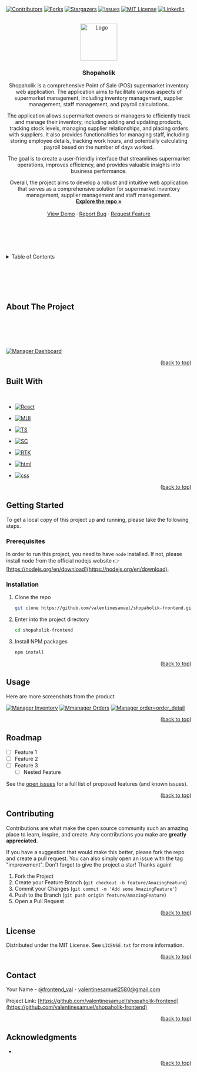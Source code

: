 <a name="readme-top"></a>

[![Contributors][contributors-shield]][contributors-url]
[![Forks][forks-shield]][forks-url]
[![Stargazers][stars-shield]][stars-url]
[![Issues][issues-shield]][issues-url]
[![MIT License][license-shield]][license-url]
[![LinkedIn][linkedin-shield]][linkedin-url]

<!-- PROJECT LOGO -->
<br />
<div align="center">
  <a href="https://github.com/valentinesamuel/shopaholik-frontend">
    <img src="./src/assets/images/shopaholik-logo.svg" alt="Logo" height="100" width="100">
  </a>

<h3 align="center"><b>Shopaholik</b></h3>

  <p align="center">
Shopaholik is a comprehensive Point of Sale (POS) supermarket inventory web application. The application aims to facilitate various aspects of supermarket management, including inventory management, supplier management, staff management, and payroll calculations.

The application allows supermarket owners or managers to efficiently track and manage their inventory, including adding and updating products, tracking stock levels, managing supplier relationships, and placing orders with suppliers. It also provides functionalities for managing staff, including storing employee details, tracking work hours, and potentially calculating payroll based on the number of days worked.

The goal is to create a user-friendly interface that streamlines supermarket operations, improves efficiency, and provides valuable insights into business performance.

Overall, the project aims to develop a robust and intuitive web application that serves as a comprehensive solution for supermarket inventory management, supplier management and staff management.
<br />
<a href="https://github.com/valentinesamuel/shopaholik-frontend"><strong>Explore the repo »</strong></a>
<br />
<br />
<a href="https://github.com/valentinesamuel/shopaholik-frontend">View Demo</a>
·
<a href="https://github.com/valentinesamuel/shopaholik-frontend/issues">Report Bug</a>
·
<a href="https://github.com/valentinesamuel/shopaholik-frontend/issues">Request Feature</a>
  </p>
</div>

<br/>
<br/>
<br/>
<br/>
<br/>

<!-- TABLE OF CONTENTS -->
<details>
  <summary>Table of Contents</summary>
  <ol>
    <li>
      <a href="#about-the-project">About The Project</a>
      <ul>
        <li><a href="#built-with">Built With</a></li>
      </ul>
    </li>
    <li>
      <a href="#getting-started">Getting Started</a>
      <ul>
        <li><a href="#prerequisites">Prerequisites</a></li>
        <li><a href="#installation">Installation</a></li>
      </ul>
    </li>
    <li><a href="#usage">Usage</a></li>
    <li><a href="#roadmap">Roadmap</a></li>
    <li><a href="#contributing">Contributing</a></li>
    <li><a href="#license">License</a></li>
    <li><a href="#contact">Contact</a></li>
    <li><a href="#acknowledgments">Acknowledgments</a></li>
  </ol>
</details>

<!-- ABOUT THE PROJECT -->
<br/>
<br/>
<br/>
<br/>
<br/>

## About The Project

<br/>
<br/>
<br/>
<br/>

[![Manager Dashboard][product-screenshot-1]](https://example.com)

<p align="right">(<a href="#readme-top">back to top</a>)</p>

## Built With

<br/>

- [![React][React]][React-url]

- [![MUI][mui]][mui-url]

- [![TS][typescript]][typescript-url]

- [![SC][styled-components]][styled-components-url]

- [![RTK][rtk]][rtk-url]

- [![html][html]][html-url]

- [![css][css]][css-url]

<p align="right">(<a href="#readme-top">back to top</a>)</p>

<!-- GETTING STARTED -->

## Getting Started

To get a local copy of this project up and running, please take the following steps.

### Prerequisites

In order to run this project, you need to have `node` installed. If not, please install node from the official nodejs website 👉 [https://nodejs.org/en/download](https://nodejs.org/en/download).

### Installation

1. Clone the repo
   ```sh
   git clone https://github.com/valentinesamuel/shopaholik-frontend.git
   ```
2. Enter into the project directory
   ```sh
   cd shopaholik-frontend
   ```
3. Install NPM packages
   ```sh
   npm install
   ```

<p align="right">(<a href="#readme-top">back to top</a>)</p>

<!-- USAGE EXAMPLES -->

## Usage

<p>
Here are more screenshots from the product
</p>

[![Manager Inventory][product-screenshot-2]](https://example.com)
[![Mmanager Orders][product-screenshot-3]](https://example.com)
[![Manager order=order_detail][product-screenshot-4]](https://example.com)

<p align="right">(<a href="#readme-top">back to top</a>)</p>

<!-- ROADMAP -->

## Roadmap

- [ ] Feature 1
- [ ] Feature 2
- [ ] Feature 3
  - [ ] Nested Feature

See the [open issues](https://github.com/valentinesamuel/shopaholik-frontend/issues) for a full list of proposed features (and known issues).

<p align="right">(<a href="#readme-top">back to top</a>)</p>

<!-- CONTRIBUTING -->

## Contributing

Contributions are what make the open source community such an amazing place to learn, inspire, and create. Any contributions you make are **greatly appreciated**.

If you have a suggestion that would make this better, please fork the repo and create a pull request. You can also simply open an issue with the tag "improvement".
Don't forget to give the project a star! Thanks again!

1. Fork the Project
2. Create your Feature Branch (`git checkout -b feature/AmazingFeature`)
3. Commit your Changes (`git commit -m 'Add some AmazingFeature'`)
4. Push to the Branch (`git push origin feature/AmazingFeature`)
5. Open a Pull Request

<p align="right">(<a href="#readme-top">back to top</a>)</p>

<!-- LICENSE -->

## License

Distributed under the MIT License. See `LICENSE.txt` for more information.

<p align="right">(<a href="#readme-top">back to top</a>)</p>

<!-- CONTACT -->

## Contact

Your Name - [@frontend_val](https://twitter.com/frontend_val) - valentinesamuel2580@gmail.com

Project Link: [https://github.com/valentinesamuel/shopaholik-frontend](https://github.com/valentinesamuel/shopaholik-frontend)

<p align="right">(<a href="#readme-top">back to top</a>)</p>

<!-- ACKNOWLEDGMENTS -->

## Acknowledgments

- []()


<p align="right">(<a href="#readme-top">back to top</a>)</p>

<!-- MARKDOWN LINKS & IMAGES -->
<!-- https://www.markdownguide.org/basic-syntax/#reference-style-links -->

[contributors-shield]: https://img.shields.io/github/contributors/valentinesamuel/shopaholik-frontend.svg?style=for-the-badge
[contributors-url]: https://github.com/valentinesamuel/shopaholik-frontend/graphs/contributors
[forks-shield]: https://img.shields.io/github/forks/valentinesamuel/shopaholik-frontend.svg?style=for-the-badge
[forks-url]: https://github.com/valentinesamuel/shopaholik-frontend/network/members
[stars-shield]: https://img.shields.io/github/stars/valentinesamuel/shopaholik-frontend.svg?style=for-the-badge
[stars-url]: https://github.com/valentinesamuel/shopaholik-frontend/stargazers
[issues-shield]: https://img.shields.io/github/issues/valentinesamuel/shopaholik-frontend.svg?style=for-the-badge
[issues-url]: https://github.com/valentinesamuel/shopaholik-frontend/issues
[license-shield]: https://img.shields.io/github/license/valentinesamuel/shopaholik-frontend.svg?style=for-the-badge
[license-url]: https://github.com/valentinesamuel/shopaholik-frontend/blob/master/LICENSE.txt
[linkedin-shield]: https://img.shields.io/badge/-LinkedIn-black.svg?style=for-the-badge&logo=linkedin&colorB=555
[linkedin-url]: https://linkedin.com/in/samuel-val
[product-screenshot-1]: ./src/assets/images/manager-shot-1.png
[product-screenshot-2]: ./src/assets/images/manager-shot-2.png
[product-screenshot-3]: ./src/assets/images/manager-shot-3.png
[product-screenshot-4]: ./src/assets/images/manager-shot-4.png
[React]: https://img.shields.io/badge/React-20232A?style=for-the-badge&logo=react&logoColor=61DAFB
[React-url]: https://reactjs.org/
[mui-url]: https://mui.com/
[mui]: https://img.shields.io/badge/MATERIAL%20UI-%23007FFF?style=for-the-badge&logo=mui&logoColor=white
[typescript-url]: https://www.typescriptlang.org/
[typescript]: https://img.shields.io/badge/TypeScript-007ACC?style=for-the-badge&logo=typescript&logoColor=white
[styled-components-url]: https://styled-components.com/
[styled-components]: https://img.shields.io/badge/styled--components-DB7093?style=for-the-badge&logo=styled-components&logoColor=white
[rtk-url]: https://redux-toolkit.js.org/
[rtk]: https://img.shields.io/badge/Redux-593D88?style=for-the-badge&logo=redux&logoColor=white
[html-url]: https://en.wikipedia.org/wiki/HTML
[html]: https://img.shields.io/badge/HTML5-E34F26?style=for-the-badge&logo=html5&logoColor=white
[css-url]: https://en.wikipedia.org/wiki/CSS
[css]: https://img.shields.io/badge/CSS3-1572B6?style=for-the-badge&logo=css3&logoColor=white
